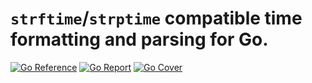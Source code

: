 # `strftime`/`strptime` compatible time formatting and parsing for Go.

[![Go Reference](https://pkg.go.dev/badge/image)](https://pkg.go.dev/github.com/ncruces/go-strftime)
[![Go Report](https://goreportcard.com/badge/github.com/ncruces/go-strftime)](https://goreportcard.com/report/github.com/ncruces/go-strftime)
[![Go Cover](https://gocover.io/_badge/github.com/ncruces/go-strftime)](https://gocover.io/github.com/ncruces/go-strftime)
